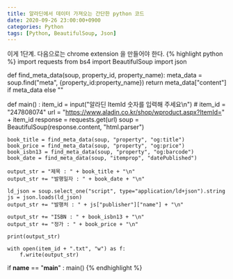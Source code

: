 ```yaml
---
title: 알라딘에서 데이터 가져오는 간단한 python 코드
date: 2020-09-26 23:00:00+0900
categories: Python
tags: [Python, BeautifulSoup, Json]
---
```

이게 1단계. 다음으로는 chrome extension 을 만들어야 한다.
{% highlight python %}
import requests
from bs4 import BeautifulSoup
import json
 
def find_meta_data(soup, property_id, property_name):
    meta_data = soup.find("meta", {property_id:property_name})
    return meta_data["content"] if meta_data else ""
  
def main() :
    item_id = input("알라딘 ItemId 숫자를 입력해 주세요\n")
    # item_id = "247808074"
    url = "https://www.aladin.co.kr/shop/wproduct.aspx?ItemId=" + item_id
    response = requests.get(url)
    soup = BeautifulSoup(response.content, "html.parser")
 
    book_title = find_meta_data(soup, "property", "og:title")
    book_price = find_meta_data(soup, "property", "og:price")
    book_isbn13 = find_meta_data(soup, "property", "og:barcode")
    book_date = find_meta_data(soup, "itemprop", "datePublished")
 
    output_str = "제목 : " + book_title + "\n"
    output_str += "발행일자 : " + book_date + "\n"
 
    ld_json = soup.select_one("script", type="application/ld+json").string
    js = json.loads(ld_json)
    output_str += "발행처 : " + js["publisher"]["name"] + "\n"
     
    output_str += "ISBN : " + book_isbn13 + "\n"
    output_str += "정가 : " + book_price + "\n"
 
    print(output_str)
 
    with open(item_id + ".txt", "w") as f:
        f.write(output_str)
 
if __name__ == "__main__" :
    main()
{% endhighlight %}